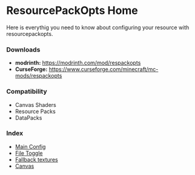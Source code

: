 # ResourcePackOpts Home

Here is everythig you need to know about configuring your resource with resourcepackopts.

### Downloads
- **modrinth:** https://modrinth.com/mod/respackopts
- **CurseForge:** https://www.curseforge.com/minecraft/mc-mods/respackopts


### Compatibility

- Canvas Shaders
- Resource Packs
- DataPacks

### Index

- [Main Config](https://github.com/Network-For-Gamers/resourcepackoptsdocs/blob/main/MainConfig.md)
- [File Toggle](https://github.com/Network-For-Gamers/resourcepackoptsdocs/filetoggle.md)
- [Fallback textures](https://github.com/Network-For-Gamers/resourcepackoptsdocs/fallbacks.md)
- [Canvas](https://github.com/Network-For-Gamers/resourcepackoptsdocs/filetoggle.md)
